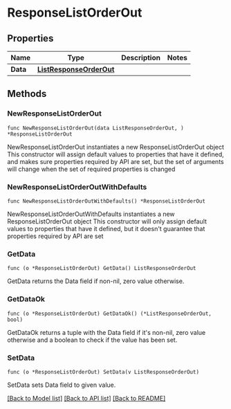 # ResponseListOrderOut

## Properties

Name | Type | Description | Notes
------------ | ------------- | ------------- | -------------
**Data** | [**ListResponseOrderOut**](ListResponseOrderOut.md) |  | 

## Methods

### NewResponseListOrderOut

`func NewResponseListOrderOut(data ListResponseOrderOut, ) *ResponseListOrderOut`

NewResponseListOrderOut instantiates a new ResponseListOrderOut object
This constructor will assign default values to properties that have it defined,
and makes sure properties required by API are set, but the set of arguments
will change when the set of required properties is changed

### NewResponseListOrderOutWithDefaults

`func NewResponseListOrderOutWithDefaults() *ResponseListOrderOut`

NewResponseListOrderOutWithDefaults instantiates a new ResponseListOrderOut object
This constructor will only assign default values to properties that have it defined,
but it doesn't guarantee that properties required by API are set

### GetData

`func (o *ResponseListOrderOut) GetData() ListResponseOrderOut`

GetData returns the Data field if non-nil, zero value otherwise.

### GetDataOk

`func (o *ResponseListOrderOut) GetDataOk() (*ListResponseOrderOut, bool)`

GetDataOk returns a tuple with the Data field if it's non-nil, zero value otherwise
and a boolean to check if the value has been set.

### SetData

`func (o *ResponseListOrderOut) SetData(v ListResponseOrderOut)`

SetData sets Data field to given value.



[[Back to Model list]](../README.md#documentation-for-models) [[Back to API list]](../README.md#documentation-for-api-endpoints) [[Back to README]](../README.md)


